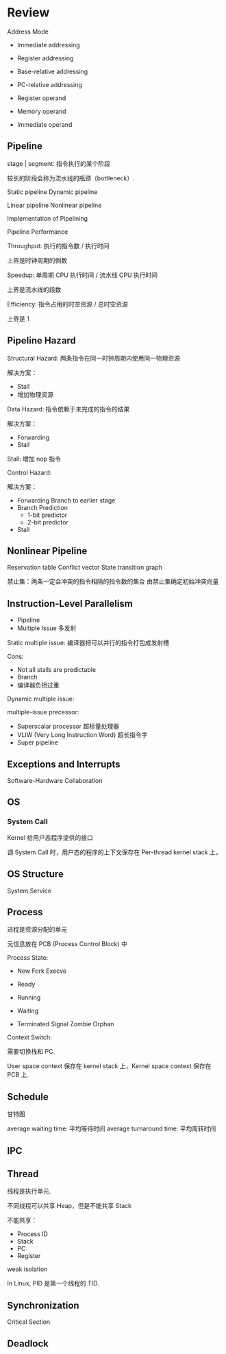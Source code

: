 # Review

Address Mode

- Immediate addressing
- Register addressing
- Base-relative addressing
- PC-relative addressing

- Register operand
- Memory operand
- Immediate operand

## Pipeline

stage | segment: 指令执行的某个阶段

较长的阶段会称为流水线的瓶颈（bottleneck）.

Static pipeline
Dynamic pipeline

Linear pipeline
Nonlinear pipeline

Implementation of Pipelining

Pipeline Performance

Throughput: 执行的指令数 / 执行时间

上界是时钟周期的倒数

Speedup: 单周期 CPU 执行时间 / 流水线 CPU 执行时间

上界是流水线的段数

Efficiency: 指令占用的时空资源 / 总时空资源

上界是 1

## Pipeline Hazard

Structural Hazard: 两条指令在同一时钟周期内使用同一物理资源

解决方案：

- Stall
- 增加物理资源

Data Hazard: 指令依赖于未完成的指令的结果

解决方案：

- Forwarding
- Stall

Stall: 增加 nop 指令

Control Hazard:

解决方案：

- Forwarding Branch to earlier stage
- Branch Prediction
  - 1-bit predictor
  - 2-bit predictor
- Stall

## Nonlinear Pipeline

Reservation table
Conflict vector
State transition graph

禁止集：两条一定会冲突的指令相隔的指令数的集合
由禁止集确定初始冲突向量

## Instruction-Level Parallelism

- Pipeline
- Multiple Issue 多发射

Static multiple issue: 编译器把可以并行的指令打包成发射槽

Cons:

- Not all stalls are predictable
- Branch
- 编译器负担过重

Dynamic multiple issue:

multiple-issue precessor:

- Superscalar processor 超标量处理器
- VLIW (Very Long Instruction Word) 超长指令字
- Super pipeline

## Exceptions and Interrupts

Software-Hardware Collaboration

## OS

### System Call

Kernel 给用户态程序提供的接口

调 System Call 时，用户态的程序的上下文保存在 Per-thread kernel stack 上，

## OS Structure

System Service

## Process

进程是资源分配的单元

元信息放在 PCB (Process Control Block) 中

Process State:

- New
  Fork
  Execve

- Ready
- Running
- Waiting

- Terminated
  Signal
  Zombie
  Orphan

Context Switch:

需要切换栈和 PC.

User space context 保存在 kernel stack 上，Kernel space context 保存在 PCB 上.

## Schedule

甘特图

average waiting time: 平均等待时间
average turnaround time: 平均周转时间

## IPC

## Thread

线程是执行单元.

不同线程可以共享 Heap，但是不能共享 Stack

不能共享：

- Process ID
- Stack
- PC
- Register

weak isolation

In Linux, PID 是第一个线程的 TID.

## Synchronization

Critical Section

## Deadlock
